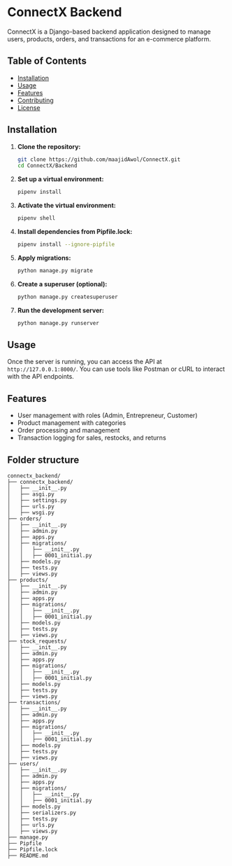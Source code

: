 # ConnectX Backend

ConnectX is a Django-based backend application designed to manage users, products, orders, and transactions for an e-commerce platform.

## Table of Contents

- [Installation](#installation)
- [Usage](#usage)
- [Features](#features)
- [Contributing](#contributing)
- [License](#license)

## Installation

1. **Clone the repository:**
   ```bash
   git clone https://github.com/maajidAwol/ConnectX.git
   cd ConnectX/Backend
   ```

2. **Set up a virtual environment:**
   ```bash
   pipenv install
   ```

3. **Activate the virtual environment:**
   ```bash
   pipenv shell
   ```

4. **Install dependencies from Pipfile.lock:**
   ```bash
   pipenv install --ignore-pipfile
   ```

5. **Apply migrations:**
   ```bash
   python manage.py migrate
   ```

6. **Create a superuser (optional):**
   ```bash
   python manage.py createsuperuser
   ```

7. **Run the development server:**
   ```bash
   python manage.py runserver
   ```

## Usage

Once the server is running, you can access the API at `http://127.0.0.1:8000/`. You can use tools like Postman or cURL to interact with the API endpoints.

## Features

- User management with roles (Admin, Entrepreneur, Customer)
- Product management with categories
- Order processing and management
- Transaction logging for sales, restocks, and returns
## Folder structure
```
connectx_backend/
├── connectx_backend/
│   ├── __init__.py
│   ├── asgi.py
│   ├── settings.py
│   ├── urls.py
│   ├── wsgi.py
├── orders/
│   ├── __init__.py
│   ├── admin.py
│   ├── apps.py
│   ├── migrations/
│   │   ├── __init__.py
│   │   ├── 0001_initial.py
│   ├── models.py
│   ├── tests.py
│   ├── views.py
├── products/
│   ├── __init__.py
│   ├── admin.py
│   ├── apps.py
│   ├── migrations/
│   │   ├── __init__.py
│   │   ├── 0001_initial.py
│   ├── models.py
│   ├── tests.py
│   ├── views.py
├── stock_requests/
│   ├── __init__.py
│   ├── admin.py
│   ├── apps.py
│   ├── migrations/
│   │   ├── __init__.py
│   │   ├── 0001_initial.py
│   ├── models.py
│   ├── tests.py
│   ├── views.py
├── transactions/
│   ├── __init__.py
│   ├── admin.py
│   ├── apps.py
│   ├── migrations/
│   │   ├── __init__.py
│   │   ├── 0001_initial.py
│   ├── models.py
│   ├── tests.py
│   ├── views.py
├── users/
│   ├── __init__.py
│   ├── admin.py
│   ├── apps.py
│   ├── migrations/
│   │   ├── __init__.py
│   │   ├── 0001_initial.py
│   ├── models.py
│   ├── serializers.py
│   ├── tests.py
│   ├── urls.py
│   ├── views.py
├── manage.py
├── Pipfile
├── Pipfile.lock
├── README.md
```